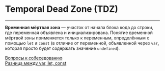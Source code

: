 # Temporal Dead Zone (TDZ)
____

**Временная мёртвая зона** — участок от начала блока кода до строки, где переменная объявлена и инициализирована. Понятие временной мёртвой зоны применяется только к переменным, определённым с помощью `let` и `const` (в отличие от переменной, объявленной через `var`, которая просто будет содержать значение `undefined`).

[Вопросы к собеседованию](../../README.md)<br>
[Разница между var, let, const](./difference.md)